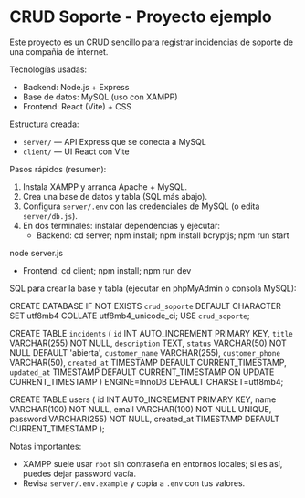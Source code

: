 # CRUD Soporte - Proyecto ejemplo

Este proyecto es un CRUD sencillo para registrar incidencias de soporte de una compañía de internet.

Tecnologías usadas:
- Backend: Node.js + Express
- Base de datos: MySQL (uso con XAMPP)
- Frontend: React (Vite) + CSS

Estructura creada:
- `server/` — API Express que se conecta a MySQL
- `client/` — UI React con Vite

Pasos rápidos (resumen):
1. Instala XAMPP y arranca Apache + MySQL.
2. Crea una base de datos y tabla (SQL más abajo).
3. Configura `server/.env` con las credenciales de MySQL (o edita `server/db.js`).
4. En dos terminales: instalar dependencias y ejecutar:
   - Backend:
     cd server; npm install; npm install bcryptjs; npm run start
     
node server.js

   - Frontend:
     cd client; npm install; npm run dev

SQL para crear la base y tabla (ejecutar en phpMyAdmin o consola MySQL):

CREATE DATABASE IF NOT EXISTS `crud_soporte` DEFAULT CHARACTER SET utf8mb4 COLLATE utf8mb4_unicode_ci;
USE `crud_soporte`;

CREATE TABLE `incidents` (
  `id` INT AUTO_INCREMENT PRIMARY KEY,
  `title` VARCHAR(255) NOT NULL,
  `description` TEXT,
  `status` VARCHAR(50) NOT NULL DEFAULT 'abierta',
  `customer_name` VARCHAR(255),
  `customer_phone` VARCHAR(50),
  `created_at` TIMESTAMP DEFAULT CURRENT_TIMESTAMP,
  `updated_at` TIMESTAMP DEFAULT CURRENT_TIMESTAMP ON UPDATE CURRENT_TIMESTAMP
) ENGINE=InnoDB DEFAULT CHARSET=utf8mb4;

CREATE TABLE users (
  id INT AUTO_INCREMENT PRIMARY KEY,
  name VARCHAR(100) NOT NULL,
  email VARCHAR(100) NOT NULL UNIQUE,
  password VARCHAR(255) NOT NULL,
  created_at TIMESTAMP DEFAULT CURRENT_TIMESTAMP
);

Notas importantes:
- XAMPP suele usar `root` sin contraseña en entornos locales; si es así, puedes dejar password vacía.
- Revisa `server/.env.example` y copia a `.env` con tus valores.
